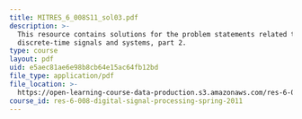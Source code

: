 ```yaml
---
title: MITRES_6_008S11_sol03.pdf
description: >-
  This resource contains solutions for the problem statements related to
  discrete-time signals and systems, part 2.
type: course
layout: pdf
uid: e5aec81ae6e98b8cb64e15ac64fb12bd
file_type: application/pdf
file_location: >-
  https://open-learning-course-data-production.s3.amazonaws.com/res-6-008-digital-signal-processing-spring-2011/e5aec81ae6e98b8cb64e15ac64fb12bd_MITRES_6_008S11_sol03.pdf
course_id: res-6-008-digital-signal-processing-spring-2011
---
```

